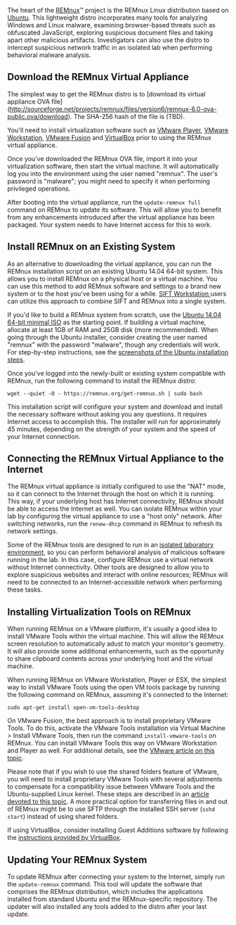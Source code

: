 The heart of the [REMnux](https://REMnux.org/)&trade; project is the REMnux Linux distribution based on [Ubuntu](http://www.ubuntu.com/). This lightweight distro incorporates many tools for analyzing Windows and Linux malware, examining browser-based threats such as obfuscated JavaScript, exploring suspicious document files and taking apart other malicious artifacts. Investigators can also use the distro to intercept suspicious network traffic in an isolated lab when performing behavioral malware analysis.

## Download the REMnux Virtual Appliance

The simplest way to get the REMnux distro is to [download its virtual appliance OVA file] (http://sourceforge.net/projects/remnux/files/version6/remnux-6.0-ova-public.ova/download). The SHA-256 hash of the file is (TBD).

You'll need to install virtualization software such as [VMware Player](http://www.vmware.com/products/player/), [VMware Workstation](http://www.vmware.com/products/workstation/), [VMware Fusion](http://www.vmware.com/products/fusion/) and [VirtualBox](https://www.virtualbox.org/) prior to using the REMnux virtual appliance.

Once you've downloaded the REMnux OVA file, import it into your virtualization software, then start the virtual machine. It will automatically log you into the environment using the user named "remnux". The user's password is "malware"; you might need to specify it when performing privileged operations.

After booting into the virtual appliance, run the `update-remnux full` command on REMnux to update its software. This will allow you to benefit from any enhancements introduced after the virtual appliance has been packaged. Your system needs to have Internet access for this to work.

## Install REMnux on an Existing System

As an alternative to downloading the virtual appliance, you can run the REMnux installation script on an existing Ubuntu 14.04 64-bit system. This allows you to install REMnux on a physical host or a virtual machine. You can use this method to add REMnux software and settings to a brand new system or to the host you've been using for a while. [SIFT Workstation ](http://digital-forensics.sans.org/community/downloads) users can utilize this approach to combine SIFT and REMnux into a single system.

If you'd like to build a REMnux system from scratch, use the [Ubuntu 14.04 64-bit minimal ISO](http://archive.ubuntu.com/ubuntu/dists/trusty/main/installer-amd64/current/images/netboot/mini.iso) as the starting point. If building a virtual machine, allocate at least 1GB of RAM and 25GB disk (more recommended). When going through the Ubuntu installer, consider creating the user named "remnux" with the password "malware", though any credentials will work. For step-by-step instructions, see the [screenshots of the Ubuntu installation steps](https://plus.google.com/photos/115789786748067394249/albums/6156978999037787521?authkey=CP2Zs4P-tZWcmQE).

Once you've logged into the newly-built or existing system compatible with REMnux, run the following command to install the REMnux distro:

    wget --quiet -O - https://remnux.org/get-remnux.sh | sudo bash

This installation script will configure your system and download and install the necessary software without asking you any questions. It requires Internet access to accomplish this. The installer will run for approximately 45 minutes, depending on the strength of your system and the speed of your Internet connection.

## Connecting the REMnux Virtual Appliance to the Internet

The REMnux virtual appliance is initially configured to use the "NAT" mode, so it can connect to the Internet through the host on which it is running. This way, if your underlying host has Internet connectivity, REMnux should be able to access the Internet as well. You can isolate REMnux within your lab by configuring the virtual appliance to use a "host only" network. After switching networks, run the `renew-dhcp` command in REMnux to refresh its network settings.

Some of the REMnux tools are designed to run in an [isolated laboratory environment](https://zeltser.com/vmware-network-isolation-for-malware-analysis/), so you can perform behavioral analysis of malicious software running in the lab. In this case, configure REMnux use a virtual network without Internet connectivity. Other tools are designed to allow you to explore suspicious websites and interact with online resources; REMnux will need to be connected to an Internet-accessible network when performing these tasks.

## Installing Virtualization Tools on REMnux

When running REMnux on a VMware platform, it's usually a good idea to install VMware Tools within the virtual machine. This will allow the REMnux screen resolution to automatically adust to match your monitor's geometry. It will also provide some additional enhancements, such as the opportunity to share clipboard contents across your underlying host and the virtual machine.

When running REMnux on VMware Workstation, Player or ESX, the simplest way to install VMware Tools using the open VM tools package by running the following command on REMnux, assuming it's connected to the Internet:

    sudo apt-get install open-vm-tools-desktop
    
On VMware Fusion, the best approach is to install proprietary VMware Tools. To do this, activate the VMware Tools installation via Virtual Machine > Install VMware Tools, then run the command `install-vmware-tools` on REMnux. You can install VMware Tools this way on VMware Workstation and Player as well. For additional details, see the [VMware article on this topic](http://kb.vmware.com/kb/1022525).

Please note that if you wish to use the shared folders feature of VMware, you will need to install proprietary VMware Tools with several adjustments to compensate for a compatibility issue between VMware Tools and the Ubuntu-supplied Linux kernel. These steps are described in an [article devoted to this topic](http://askubuntu.com/questions/586221/vmhgfs-module-not-compilable-for-vmware-tools-9-9-0-fusion7-1-after-ubuntu-lin). A more practical option for transferring files in and out of REMnux might be to use SFTP through the installed SSH server (`sshd start`) instead of using shared folders.

If using VirtualBox, consider installing Guest Additions software by following the [instructions provided by VirtualBox](https://www.virtualbox.org/manual/ch04.html).

## Updating Your REMnux System

To update REMnux after connecting your system to the Internet, simply run the `update-remnux` command. This tool will update the software that comprises the REMnux distribution, which includes the applications installed from standard Ubuntu and the REMnux-specific repository. The updater will also installed any tools added to the distro after your last update.
